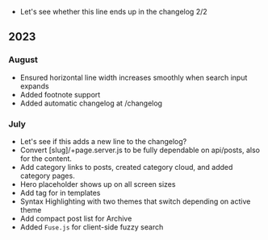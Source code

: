 - Let's see whether this line ends up in the changelog 2/2

## 2023

### August
- Ensured horizontal line width increases smoothly when search input expands
- Added footnote support
- Added automatic changelog at /changelog

### July
- Let's see if this adds a new line to the changelog?
- Convert [slug]/+page.server.js to be fully dependable on api/posts, also for the content.
- Add category links to posts, created category cloud, and added category pages.
- Hero placeholder shows up on all screen sizes
- Add tag for in templates
- Syntax Highlighting with two themes that switch depending on active theme
- Add compact post list for Archive
- Added `Fuse.js` for client-side fuzzy search

